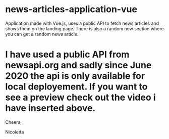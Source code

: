 # news-articles-application-vue
Application made with Vue.js, uses a public API to fetch news articles and shows them on the landing page. There is also a random new section where you can get a random news article.

# I have used a public API from newsapi.org and sadly since June 2020 the api is only available for local deployement. If you want to see a preview check out the video i have inserted above.
Cheers,

Nicoletta
